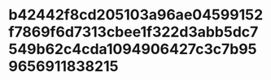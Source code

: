 # b42442f8cd205103a96ae04599152f7869f6d7313cbee1f322d3abb5dc7549b62c4cda1094906427c3c7b959656911838215